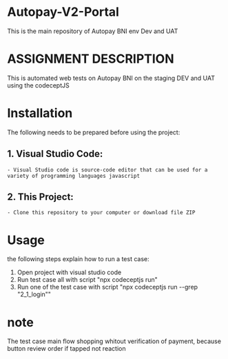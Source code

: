 # Autopay-V2-Portal
This is the main repository of Autopay BNI env Dev and UAT


# ASSIGNMENT DESCRIPTION

This is automated web tests on Autopay BNI on the staging DEV and UAT using the codeceptJS

# Installation

The following needs to be prepared before using the project:

## 1. Visual Studio Code:
    - Visual Studio code is source-code editor that can be used for a variety of programming languages javascript

## 2. This Project:

    - Clone this repository to your computer or download file ZIP

# Usage

the following steps explain how to run a test case:

1. Open project with visual studio code
2. Run test case all with script "npx codeceptjs run"
2. Run one of the test case with script "npx codeceptjs run --grep "2_1_login""

# note

The test case main flow shopping whitout verification of payment, because button review order if tapped not reaction 
